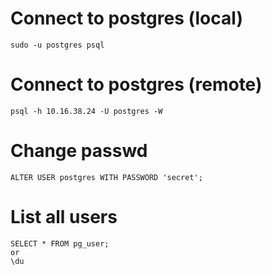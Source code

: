 
# Connect to postgres (local)

```
sudo -u postgres psql
```

# Connect to postgres (remote)

```
psql -h 10.16.38.24 -U postgres -W
```

# Change passwd

```
ALTER USER postgres WITH PASSWORD 'secret';
```

# List all users

```
SELECT * FROM pg_user;
or
\du
```
